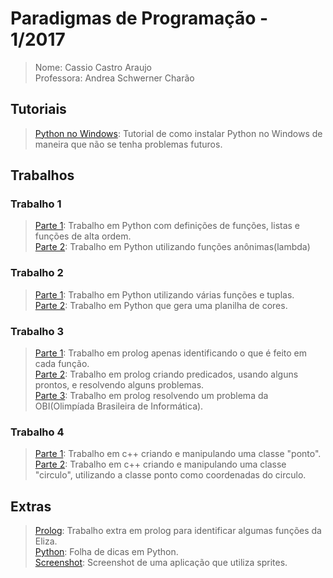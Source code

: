 # **Paradigmas de Programação - 1/2017**
>Nome: Cassio Castro Araujo<br>
>Professora: Andrea Schwerner Charão<br>

## Tutoriais 
>[Python no Windows](https://github.com/caraujoufsm/Paradigmas_de_Programacao/blob/master/tutorial/tutorial.pdf): Tutorial de como instalar Python no Windows de maneira que não se tenha problemas futuros. <br>

## Trabalhos
### Trabalho 1
>[Parte 1](https://github.com/caraujoufsm/Paradigmas_de_Programacao/blob/master/t1/t1parte1.py): Trabalho em Python com definições de funções, listas e funções de alta ordem. <br>
>[Parte 2](https://github.com/caraujoufsm/Paradigmas_de_Programacao/blob/master/t1/t1parte2.py): Trabalho em Python utilizando funções anônimas(lambda) <br>

### Trabalho 2
>[Parte 1](https://github.com/caraujoufsm/Paradigmas_de_Programacao/blob/master/t2/t2parte1.py): Trabalho em Python utilizando várias funções e tuplas. <br>
>[Parte 2](https://github.com/caraujoufsm/Paradigmas_de_Programacao/blob/master/t2/t2parte2.py): Trabalho em Python que gera uma planilha de cores. <br>

### Trabalho 3
>[Parte 1](https://github.com/caraujoufsm/Paradigmas_de_Programacao/blob/master/t3/t3parte1.md): Trabalho em prolog apenas identificando o que é feito em cada função. <br>
>[Parte 2](https://github.com/caraujoufsm/Paradigmas_de_Programacao/blob/master/t3/t3parte2.pl): Trabalho em prolog criando predicados, usando alguns prontos, e resolvendo alguns problemas. <br>
>[Parte 3](https://github.com/caraujoufsm/Paradigmas_de_Programacao/blob/master/t3/t3parte3.pl): Trabalho em prolog resolvendo um problema da OBI(Olimpíada Brasileira de Informática). <br>

### Trabalho 4
>[Parte 1](https://github.com/caraujoufsm/Paradigmas_de_Programacao/blob/master/t4/point.cpp): Trabalho em c++ criando e manipulando uma classe "ponto". <br>
>[Parte 2](https://github.com/caraujoufsm/Paradigmas_de_Programacao/blob/master/t4/circle.cpp): Trabalho em c++ criando e manipulando uma classe "circulo", utilizando a classe ponto como coordenadas do circulo. <br>

## Extras
>[Prolog](https://github.com/caraujoufsm/Paradigmas_de_Programacao/blob/master/extras/entendido.txt): Trabalho extra em prolog para identificar algumas funções da Eliza. <br>
>[Python](https://github.com/caraujoufsm/Paradigmas_de_Programacao/blob/master/extras/Folha%20de%20Dicas%20Python.docx): Folha de dicas em Python. <br>
>[Screenshot](https://github.com/caraujoufsm/Paradigmas_de_Programacao/blob/master/extras/ScreenShot%20-%20Hello%20World.jpg): Screenshot de uma aplicação que utiliza sprites. <br>
